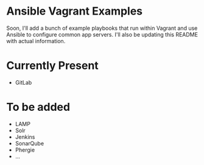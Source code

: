 # Ansible Vagrant Examples

Soon, I'll add a bunch of example playbooks that run within Vagrant and use Ansible to configure common app servers. I'll also be updating this README with actual information.

# Currently Present

  - GitLab

# To be added

  - LAMP
  - Solr
  - Jenkins
  - SonarQube
  - Phergie
  - ...
